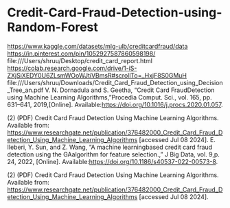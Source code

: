# Credit-Card-Fraud-Detection-using-Random-Forest
https://www.kaggle.com/datasets/mlg-ulb/creditcardfraud/data
https://in.pinterest.com/pin/1052927587860598198/
file:///Users/shruu/Desktop/credit_card_report.html
https://colab.research.google.com/drive/1-iS-ZXjSiXEDY0U6ZLsmWOoWJtiVBmsR#scrollTo=_HxjF8S0GMuH
file:///Users/shruu/Downloads/Credit_Card_Fraud_Detection_using_Decision_Tree_an.pdf
[
](https://colab.research.google.com/drive/1fdETHL4E74R_0n9dXlA169BO0K9YGjIW#scrollTo=iMIAimDfV-ie)
V. N. Dornadula and S. Geetha, “Credit Card FraudDetection using Machine Learning Algorithms,”Procedia Comput. Sci., vol. 165, pp. 631–641, 2019,[Online]. Available:https://doi.org/10.1016/j.procs.2020.01.057. 

(2) (PDF) Credit Card Fraud Detection Using Machine Learning Algorithms. Available from: https://www.researchgate.net/publication/376482000_Credit_Card_Fraud_Detection_Using_Machine_Learning_Algorithms [accessed Jul 08 2024].
E. Ileberi, Y. Sun, and Z. Wang, “A machine learningbased credit card fraud detection using the GAalgorithm for feature selection.,” J Big Data, vol. 9,p. 24, 2022, [Online]. Available:https://doi.org/10.1186/s40537-022-00573-8. 

(2) (PDF) Credit Card Fraud Detection Using Machine Learning Algorithms. Available from: https://www.researchgate.net/publication/376482000_Credit_Card_Fraud_Detection_Using_Machine_Learning_Algorithms [accessed Jul 08 2024].
